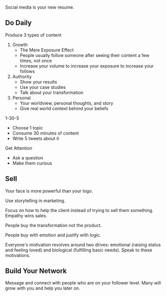 Social media is your new resume.

## Do Daily

Produce 3 types of content

1. Growth
    - The Mere Exposure Effect
    - People usually follow someone after seeing their content a few times, not once
    - Increase your volume to increase your exposure to increase your follows
2. Authority 
    - Show your results
    - Use your case studies
    - Talk about your transformation
3. Personal
    - Your worldview, personal thoughts, and story
    - Give real world context behind your beliefs

1-30-5

- Choose 1 topic
- Consume 30 minutes of content
- Write 5 tweets about it

Get Attention

- Ask a question
- Make them curious

## Sell

Your face is more powerful than your logo.

Use storytelling in marketing.

Focus on how to help the client instead of trying to sell them something. Empathy wins sales.

People buy the transformation not the product.

People buy with emotion and justify with logic.

Everyone's motivation revolves around two drives: emotional (raising status and feeling loved) and biological (fulfilling basic needs). Speak to these motivations.

## Build Your Network

Message and connect with people who are on your follower level. Many will grow with you and help you later on.
